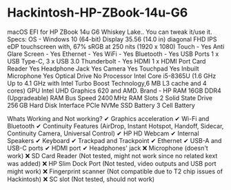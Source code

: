 # Hackintosh-HP-ZBook-14u-G6
macOS EFI for HP ZBook 14u G6 Whiskey Lake.. You can tweak it/use it.
Specs:
OS - Windows 10 (64-bit)
Display	35.56 (14.0 in) diagonal FHD IPS eDP touchscreen with, 67% sRGB at 250 nits (1920 x 1080)
Touch	- Yes
Anti Glare Screen -	Yes
Ethernet - Yes
WiFi - Yes
Bluetooth	- Yes
USB Ports	1 x USB Type-C, 3 x USB 3.0
Thunderbolt -	Yes
HDMI	1 x HDMI Port
Card Reader	Yes
Headphone Jack	Yes
Camera	Yes
Touchpad	Yes
Inbuilt Microphone	Yes
Optical Drive	No
Processor	Intel Core i5-8365U (1.6 GHz Up to 4.1 GHz with Intel Turbo Boost Technology,6 MB L3 cache and 4 cores)
GPU	Intel UHD Graphics 620 and AMD.
Brand	- HP
RAM	16GB DDR4 (Upgradeable)
RAM Bus Speed	2400 MHz
RAM Slots	2
Solid State Drive	256 GB
Hard Disk Interface	PCIe NVMe SSD
Battery	3 Cell Battery


Whats Working and Not working?
✔  Graphics acceleration
✔  Wi-Fi and Bluetooth
✔  Continuity Features (AirDrop, Instant Hotspot, Handoff, Sidecar, Continuity Camera, Universal Control)
✔  HP HD Webcam
✔  Internal Speakers
✔  Keyboard
✔  Trackpad and Trackpoint
✔  Ethernet
✔  USB-A and USB-C ports
✔  HDMI port
✔  Headphones' jack
❌ Microphone (doesn't work)
❌ SD Card Reader (Not tested, might not work since no related kext was added)
❌ HP Slim Dock Port (Not tested, video outputs and USB port might work)
❌ Fingerprint scanner (Not compatible due to T2 chip issues of Hackintosh)
❌ SC slot (Not tested, should not work)

